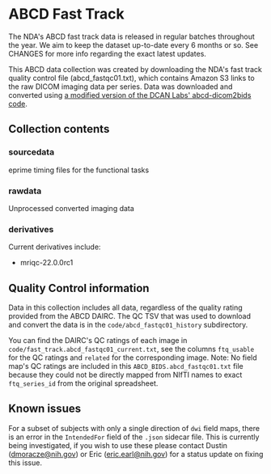 # ABCD Fast Track

The NDA's ABCD fast track data is released in regular batches throughout the year. We aim to keep the dataset up-to-date every 6 months or so. See CHANGES for more info regarding the exact latest updates.

This ABCD data collection was created by downloading the NDA's fast track quality control file (abcd_fastqc01.txt), which contains Amazon S3 links to the raw DICOM imaging data per series. Data was downloaded and converted using [a modified version of the DCAN Labs' abcd-dicom2bids code](https://github.com/nih-fmrif/abcd-dicom2bids).

## Collection contents

### sourcedata

eprime timing files for the functional tasks

### rawdata

Unprocessed converted imaging data

### derivatives

Current derivatives include:

- mriqc-22.0.0rc1

## Quality Control information

Data in this collection includes all data, regardless of the quality rating provided from the ABCD DAIRC. The QC TSV that was used to download and convert the data is in the `code/abcd_fastqc01_history` subdirectory.

You can find the DAIRC's QC ratings of each image in `code/fast_track.abcd_fastqc01_current.txt`, see the columns `ftq_usable` for the QC ratings and `related` for the corresponding image. Note: No field map's QC ratings are included in this `ABCD_BIDS.abcd_fastqc01.txt` file because they could not be directly mapped from NIfTI names to exact `ftq_series_id` from the original spreadsheet.

## Known issues

For a subset of subjects with only a single direction of `dwi` field maps, there is an error in the `IntendedFor` field of the `.json` sidecar file. This is currently being investigated, if you wish to use these please contact Dustin ([dmoracze@nih.gov](mailto:dmoracze@nih.gov)) or Eric ([eric.earl@nih.gov](mailto:eric.earl@nih.gov)) for a status update on fixing this issue.
